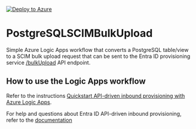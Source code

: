 [![Deploy to Azure](https://aka.ms/deploytoazurebutton)](https://portal.azure.com/#create/Microsoft.Template/uri/https%3A%2F%2Fgithub.com%2Fbaeibn%2FPostgreSQLSCIMBulkUpload%2Fblob%2Fmain%2FPostgreSQLSCIMBulkUpload-template.json)

# PostgreSQLSCIMBulkUpload

Simple Azure Logic Apps workflow that converts a PostgreSQL table/view to a SCIM bulk upload request that can be sent to the Entra ID provisioning service [/bulkUpload](https://learn.microsoft.com/graph/api/synchronization-synchronizationjob-post-bulkupload) API endpoint.

## How to use the Logic Apps workflow

Refer to the instructions [Quickstart API-driven inbound provisioning with Azure Logic Apps](https://aka.ms/Entra/InboundProvWithLogicApps).

For help and questions about Entra ID API-driven inbound provisioning, refer to the [documentation](https://aka.ms/Entra/ProvisionFromAnySource)



